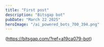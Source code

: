 ```yaml
---
title: "First post"
description: "Bitsgap bot"
pubDate: "March 22 2025"
heroImage: "/ai_powered_bots_700_394.png"
---
```


(https://bitsgap.com/?ref=a19ca079-bot)


